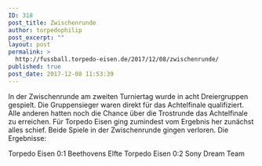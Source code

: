 ```yaml
---
ID: 318
post_title: Zwischenrunde
author: torpedophilip
post_excerpt: ""
layout: post
permalink: >
  http://fussball.torpedo-eisen.de/2017/12/08/zwischenrunde/
published: true
post_date: 2017-12-08 11:53:39
---
```

In der Zwischenrunde am zweiten Turniertag wurde in acht Dreiergruppen gespielt. Die Gruppensieger waren direkt für das Achtelfinale qualifiziert. Alle anderen hatten noch die Chance über die Trostrunde das Achtelfinale zu erreichen. Für Torpedo Eisen ging zumindest vom Ergebnis her zunächst alles schief. Beide Spiele in der Zwischenrunde gingen verloren. Die Ergebnisse:

Torpedo Eisen 0:1 Beethovens Elfte
Torpedo Eisen 0:2 Sony Dream Team